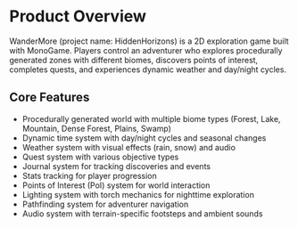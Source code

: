 # Product Overview

WanderMore (project name: HiddenHorizons) is a 2D exploration game built with MonoGame. Players control an adventurer who explores procedurally generated zones with different biomes, discovers points of interest, completes quests, and experiences dynamic weather and day/night cycles.

## Core Features

- Procedurally generated world with multiple biome types (Forest, Lake, Mountain, Dense Forest, Plains, Swamp)
- Dynamic time system with day/night cycles and seasonal changes
- Weather system with visual effects (rain, snow) and audio
- Quest system with various objective types
- Journal system for tracking discoveries and events
- Stats tracking for player progression
- Points of Interest (PoI) system for world interaction
- Lighting system with torch mechanics for nighttime exploration
- Pathfinding system for adventurer navigation
- Audio system with terrain-specific footsteps and ambient sounds
